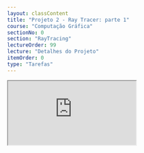 ```yaml
---
layout: classContent
title: "Projeto 2 - Ray Tracer: parte 1"
course: "Computação Gráfica"
sectionNo: 0
section: "RayTracing"
lectureOrder: 99
lecture: "Detalhes do Projeto"
itemOrder: 0
type: "Tarefas"
---
```


<iframe src="https://docs.google.com/document/d/e/2PACX-1vTvadMLotzxXqle2_ubj4AMN-P8GaTqtdzwHhg3T9OQcN_Sn3CZHvKgtOfIV1a9uQ/pub?embedded=true"></iframe>